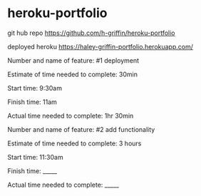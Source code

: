 # heroku-portfolio

git hub repo
https://github.com/h-griffin/heroku-portfolio

deployed heroku
https://haley-griffin-portfolio.herokuapp.com/

Number and name of feature: #1 deployment

Estimate of time needed to complete: 30min

Start time: 9:30am

Finish time: 11am

Actual time needed to complete: 1hr 30min

Number and name of feature: #2 add functionality

Estimate of time needed to complete: 3 hours

Start time: 11:30am

Finish time: _____

Actual time needed to complete: _____